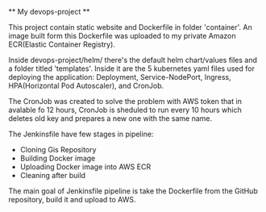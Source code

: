** My devops-project **  

This project contain static website and Dockerfile in folder 'container'.
An image built form this Dockerfile was uploaded to my private Amazon ECR(Elastic Container Registry).

Inside devops-project/helm/ there's the default helm chart/values files and a folder titled 'templates'. Inside it are the 5 kubernetes yaml files used for deploying the application: Deployment, Service-NodePort, Ingress, HPA(Horizontal Pod Autoscaler), and CronJob.

The CronJob was created to solve the problem with AWS token that in avalable fo 12 hours, CronJob is sheduled to run every 10 hours which deletes old key and prepares a new one with the same name. 

The Jenkinsfile have few stages in pipeline: 
- Cloning Gis Repository
- Building Docker image
- Uploading Docker image into AWS ECR
- Cleaning after build

The main goal of Jenkinsfile pipeline is take the Dockerfile from the GitHub repository, build it and upload to AWS. 
